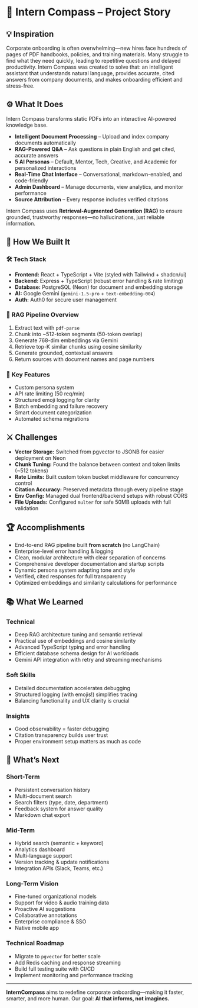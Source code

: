 # 🚀 Intern Compass – Project Story

## 💡 Inspiration

Corporate onboarding is often overwhelming—new hires face hundreds of pages of PDF handbooks, policies, and training materials. Many struggle to find what they need quickly, leading to repetitive questions and delayed productivity.
Intern Compass was created to solve that: an intelligent assistant that understands natural language, provides accurate, cited answers from company documents, and makes onboarding efficient and stress-free.

## ⚙️ What It Does

Intern Compass transforms static PDFs into an interactive AI-powered knowledge base.

* **Intelligent Document Processing** – Upload and index company documents automatically
* **RAG-Powered Q&A** – Ask questions in plain English and get cited, accurate answers
* **5 AI Personas** – Default, Mentor, Tech, Creative, and Academic for personalized interactions
* **Real-Time Chat Interface** – Conversational, markdown-enabled, and code-friendly
* **Admin Dashboard** – Manage documents, view analytics, and monitor performance
* **Source Attribution** – Every response includes verified citations

Intern Compass uses **Retrieval-Augmented Generation (RAG)** to ensure grounded, trustworthy responses—no hallucinations, just reliable information.

## 🧩 How We Built It

### 🛠 Tech Stack

* **Frontend:** React + TypeScript + Vite (styled with Tailwind + shadcn/ui)
* **Backend:** Express + TypeScript (robust error handling & rate limiting)
* **Database:** PostgreSQL (Neon) for document and embedding storage
* **AI:** Google Gemini (`gemini-1.5-pro` + `text-embedding-004`)
* **Auth:** Auth0 for secure user management

### 🧠 RAG Pipeline Overview

1. Extract text with `pdf-parse`
2. Chunk into ~512-token segments (50-token overlap)
3. Generate 768-dim embeddings via Gemini
4. Retrieve top-K similar chunks using cosine similarity
5. Generate grounded, contextual answers
6. Return sources with document names and page numbers

### 💎 Key Features

* Custom persona system
* API rate limiting (50 req/min)
* Structured emoji logging for clarity
* Batch embedding and failure recovery
* Smart document categorization
* Automated schema migrations

## ⚔️ Challenges

* **Vector Storage:** Switched from pgvector to JSONB for easier deployment on Neon
* **Chunk Tuning:** Found the balance between context and token limits (~512 tokens)
* **Rate Limits:** Built custom token bucket middleware for concurrency control
* **Citation Accuracy:** Preserved metadata through every pipeline stage
* **Env Config:** Managed dual frontend/backend setups with robust CORS
* **File Uploads:** Configured `multer` for safe 50MB uploads with full validation

## 🏆 Accomplishments

* End-to-end RAG pipeline built **from scratch** (no LangChain)
* Enterprise-level error handling & logging
* Clean, modular architecture with clear separation of concerns
* Comprehensive developer documentation and startup scripts
* Dynamic persona system adapting tone and style
* Verified, cited responses for full transparency
* Optimized embeddings and similarity calculations for performance

## 📚 What We Learned

### Technical

* Deep RAG architecture tuning and semantic retrieval
* Practical use of embeddings and cosine similarity
* Advanced TypeScript typing and error handling
* Efficient database schema design for AI workloads
* Gemini API integration with retry and streaming mechanisms

### Soft Skills

* Detailed documentation accelerates debugging
* Structured logging (with emojis!) simplifies tracing
* Balancing functionality and UX clarity is crucial

### Insights

* Good observability = faster debugging
* Citation transparency builds user trust
* Proper environment setup matters as much as code

## 🌟 What’s Next

### Short-Term

* Persistent conversation history
* Multi-document search
* Search filters (type, date, department)
* Feedback system for answer quality
* Markdown chat export

### Mid-Term

* Hybrid search (semantic + keyword)
* Analytics dashboard
* Multi-language support
* Version tracking & update notifications
* Integration APIs (Slack, Teams, etc.)

### Long-Term Vision

* Fine-tuned organizational models
* Support for video & audio training data
* Proactive AI suggestions
* Collaborative annotations
* Enterprise compliance & SSO
* Native mobile app

### Technical Roadmap

* Migrate to `pgvector` for better scale
* Add Redis caching and response streaming
* Build full testing suite with CI/CD
* Implement monitoring and performance tracking

---

**InternCompass** aims to redefine corporate onboarding—making it faster, smarter, and more human. Our goal: **AI that informs, not imagines.** 